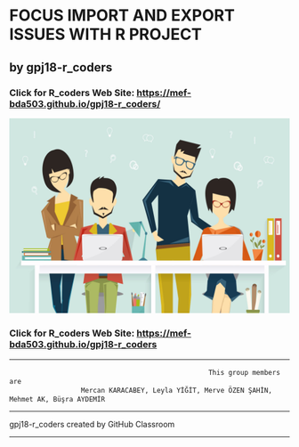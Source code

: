 # FOCUS IMPORT AND EXPORT ISSUES WITH R PROJECT  
## by gpj18-r_coders


### Click for R_coders Web Site: https://mef-bda503.github.io/gpj18-r_coders/

![alt text](https://github.com/MEF-BDA503/gpj18-r_coders/blob/master/img/R_developers.jpg)

### Click for R_coders Web Site: https://mef-bda503.github.io/gpj18-r_coders


***

                                                      This group members are
                      Mercan KARACABEY, Leyla YİĞİT, Merve ÖZEN ŞAHİN, Mehmet AK, Büşra AYDEMİR


***
gpj18-r_coders created by GitHub Classroom
***
